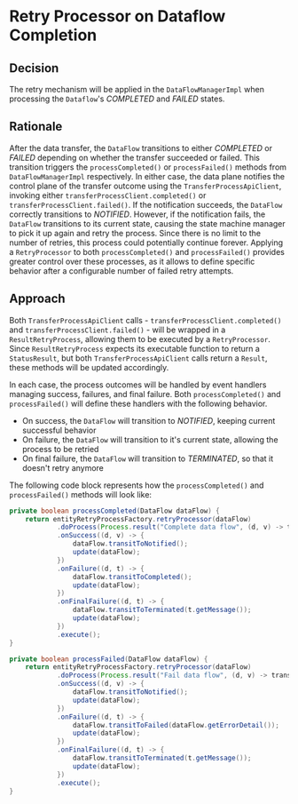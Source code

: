 # Retry Processor on Dataflow Completion

## Decision

The retry mechanism will be applied in the `DataFlowManagerImpl` when processing the `Dataflow`'s *COMPLETED* and *FAILED* states.

## Rationale

After the data transfer, the `DataFlow` transitions to either *COMPLETED* or *FAILED* depending on whether the transfer succeeded or failed. This transition triggers the `processCompleted()` or `processFailed()` methods from `DataFlowManagerImpl` respectively. In either case, the data plane notifies the control plane of the transfer outcome using the `TransferProcessApiClient`, invoking either `transferProcessClient.completed()` or `transferProcessClient.failed()`. If the notification succeeds, the `DataFlow` correctly transitions to *NOTIFIED*. However, if the notification fails, the `DataFlow` transitions to its current state, causing the state machine manager to pick it up again and retry the process. Since there is no limit to the number of retries, this process could potentially continue forever. Applying a `RetryProcessor` to both `processCompleted()` and `processFailed()` provides greater control over these processes, as it allows to define specific behavior after a configurable number of failed retry attempts.

## Approach

Both `TransferProcessApiClient` calls - `transferProcessClient.completed()` and `transferProcessClient.failed()` - will be wrapped in a `ResultRetryProcess`, allowing them to be executed by a `RetryProcessor`. Since `ResultRetryProcess` expects its executable function to return a `StatusResult`, but both `TransferProcessApiClient` calls return a `Result`, these methods will be updated accordingly.

In each case, the process outcomes will be handled by event handlers managing success, failures, and final failure. Both `processCompleted()` and `processFailed()` will define these handlers with the following behavior.

- On success, the `DataFlow` will transition to *NOTIFIED*, keeping current successful behavior
- On failure, the `DataFlow` will transition to it's current state, allowing the process to be retried
- On final failure, the `DataFlow` will transition to *TERMINATED*, so that it doesn't retry anymore

The following code block represents how the `processCompleted()` and `processFailed()` methods will look like:

```java
private boolean processCompleted(DataFlow dataFlow) {
    return entityRetryProcessFactory.retryProcessor(dataFlow)
            .doProcess(Process.result("Complete data flow", (d, v) -> transferProcessClient.completed(dataFlow.toRequest())))
            .onSuccess((d, v) -> {
                dataFlow.transitToNotified();
                update(dataFlow);
            })
            .onFailure((d, t) -> {
                dataFlow.transitToCompleted();
                update(dataFlow);
            })
            .onFinalFailure((d, t) -> {
                dataFlow.transitToTerminated(t.getMessage());
                update(dataFlow);
            })
            .execute();
}

private boolean processFailed(DataFlow dataFlow) {
    return entityRetryProcessFactory.retryProcessor(dataFlow)
            .doProcess(Process.result("Fail data flow", (d, v) -> transferProcessClient.failed(dataFlow.toRequest(), dataFlow.getErrorDetail())))
            .onSuccess((d, v) -> {
                dataFlow.transitToNotified();
                update(dataFlow);
            })
            .onFailure((d, t) -> {
                dataFlow.transitToFailed(dataFlow.getErrorDetail());
                update(dataFlow);
            })
            .onFinalFailure((d, t) -> {
                dataFlow.transitToTerminated(t.getMessage());
                update(dataFlow);
            })
            .execute();
}
```
